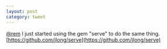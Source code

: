 ```yaml
---
layout: post
category: tweet
---
```

[@rem](http://twitter.com/rem) I just started using the gem "serve" to do the same thing. [https://github.com/jlong/serve](https://github.com/jlong/serve)

